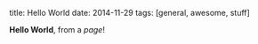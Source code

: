 title: Hello World
date: 2014-11-29
tags: [general, awesome, stuff]

**Hello World**, from a *page*!
